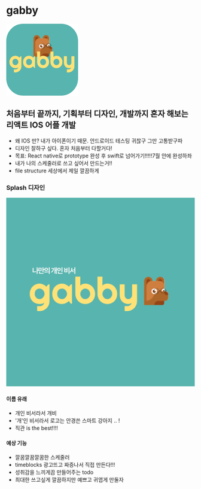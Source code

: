 # gabby
![](./gabby/assets/icon.png)

## 처음부터 끝까지, 기획부터 디자인, 개발까지 혼자 해보는 리액트 IOS 어플 개발
- 왜 IOS 만? 내가 아이폰이기 때문. 안드로이드 테스팅 귀찮구 그만 고통받구파
- 디자인 잘하구 싶다. 혼자 처음부터 다할거다!
- 목표: React native로 prototype 완성 후 swift로 넘어가기!!!!!7월 안에 완성하좌
- 내가 나의 스케줄러로 쓰고 싶어서 만드는거!!
- file structure 세상에서 제일 깔끔하게

### Splash 디자인 
![](./gabby/assets/splash.png)

#### 이름 유래
- 개인 비서라서 개비  
- '개'인 비서라서 로고는 안경쓴 스마트 강아지 .. !
- 직관 is the best!!!!

#### 예상 기능 
- 깔꿈깔꿈깔꿈한 스케줄러 
- timeblocks 광고뜨고 짜증나서 직접 만든다!!!
- 성취감을 느끼게끔 만들어주는 todo 
- 최대한 쓰고싶게 깔끔하지만 예쁘고 귀엽게 만둘자